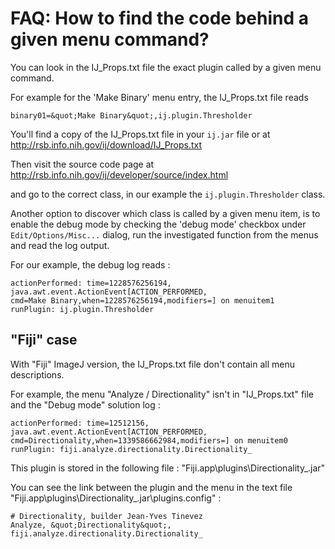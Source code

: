 # FAQ: How to find the code behind a given menu command?

You can look in the IJ_Props.txt file the exact plugin called by a given
menu command.

For example for the \'Make Binary\' menu entry, the IJ_Props.txt file
reads

    binary01=&quot;Make Binary&quot;,ij.plugin.Thresholder

You\'ll find a copy of the IJ_Props.txt file in your `ij.jar` file or at
<http://rsb.info.nih.gov/ij/download/IJ_Props.txt>

Then visit the source code page at
<http://rsb.info.nih.gov/ij/developer/source/index.html>

and go to the correct class, in our example the `ij.plugin.Thresholder`
class.

Another option to discover which class is called by a given menu item,
is to enable the debug mode by checking the \'debug mode\' checkbox
under `Edit/Options/Misc...` dialog, run the investigated function from
the menus and read the log output.

For our example, the debug log reads :

    actionPerformed: time=1228576256194, java.awt.event.ActionEvent[ACTION_PERFORMED,
    cmd=Make Binary,when=1228576256194,modifiers=] on menuitem1
    runPlugin: ij.plugin.Thresholder 

## \"Fiji\" case

With \"Fiji\" ImageJ version, the IJ_Props.txt file don\'t contain all
menu descriptions.

For example, the menu \"Analyze / Directionality\" isn\'t in
\"IJ_Props.txt\" file and the \"Debug mode\" solution log :

    actionPerformed: time=12512156, java.awt.event.ActionEvent[ACTION_PERFORMED,
    cmd=Directionality,when=1339586662984,modifiers=] on menuitem0
    runPlugin: fiji.analyze.directionality.Directionality_  

This plugin is stored in the following file :
\"Fiji.app\\plugins\\Directionality\_.jar\"

You can see the link between the plugin and the menu in the text file
\"Fiji.app\\plugins\\Directionality\_.jar\\plugins.config\" :

    # Directionality, builder Jean-Yves Tinevez   
    Analyze, &quot;Directionality&quot;, fiji.analyze.directionality.Directionality_
